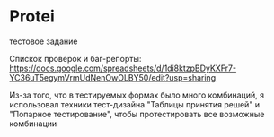 # Protei
тестовое задание

Спискок проверок и баг-репорты: https://docs.google.com/spreadsheets/d/1di8ktzpBDyKXFr7-YC36uT5egymVrmUdNenOwOLBY50/edit?usp=sharing

Из-за того, что в тестируемых формах было много комбинаций, я использовал техники тест-дизайна "Таблицы принятия решей" и "Попарное тестирование", чтобы протестировать все возможные комбинации
